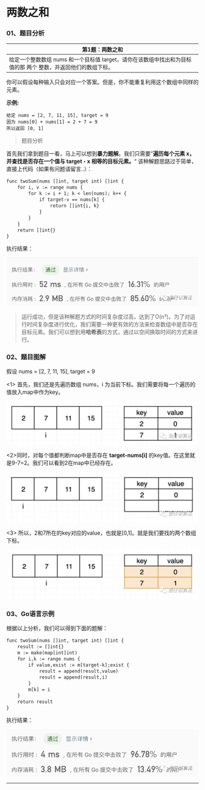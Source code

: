 # 两数之和

### 01、题目分析

| 第1题：两数之和                                              |
| ------------------------------------------------------------ |
| 给定一个整数数组 nums 和一个目标值 target，请你在该数组中找出和为目标值的那 两个 整数，并返回他们的数组下标。 |

你可以假设每种输入只会对应一个答案。但是，你不能重复利用这个数组中同样的元素。

**示例:**

```
给定 nums = [2, 7, 11, 15], target = 9
因为 nums[0] + nums[1] = 2 + 7 = 9
所以返回 [0, 1]
```

<bra>

> 题目分析

首先我们拿到题目一看，马上可以想到**暴力题解**。我们只需要”**遍历每个元素 x，并查找是否存在一个值与 target - x 相等的目标元素。**“  该种解题思路过于简单，直接上代码（如果有问题请留言..）：

```
func twoSum(nums []int, target int) []int {
	for i, v := range nums {
		for k := i + 1; k < len(nums); k++ {
			if target-v == nums[k] {
				return []int{i, k}
			}
		}
	}
	return []int{}
}
```

执行结果：

<img src="009/1.jpg" alt="PNG" style="zoom:67%;" />

> 运行成功，但是该种解题方式的时间复杂度过高，达到了O(n²)。为了对运行时间复杂度进行优化，我们需要一种更有效的方法来检查数组中是否存在目标元素。我们可以想到用**哈希表**的方式，通过以空间换取时间的方式来进行。

### 02、题目图解

假设 nums = [2, 7, 11, 15], target = 9

<bra>

<1> 首先，我们还是先遍历数组 nums，i 为当前下标。我们需要将每一个遍历的值放入map中作为key。

<img src="009/2.jpeg" alt="PNG" style="zoom:67%;" />

<2>同时，对每个值都判断map中是否存在 **target-nums[i]** 的key值。在这里就是9-7=2。我们可以看到2在map中已经存在。

<img src="009/3.jpg" alt="PNG" style="zoom:67%;" />

<3> 所以，2和7所在的key对应的value，也就是[0,1]。就是我们要找的两个数组下标。

<img src="009/4.jpg" alt="PNG" style="zoom:67%;" />

### 03、Go语言示例

根据以上分析，我们可以得到下面的题解：

```
func twoSum(nums []int, target int) []int {
    result := []int{}
    m := make(map[int]int)
    for i,k := range nums {      
        if value,exist := m[target-k];exist {
            result = append(result,value)
            result = append(result,i)
        }
        m[k] = i
    }
    return result
}
```

执行结果：

<img src="009/5.jpg" alt="PNG" style="zoom:67%;" />

------

